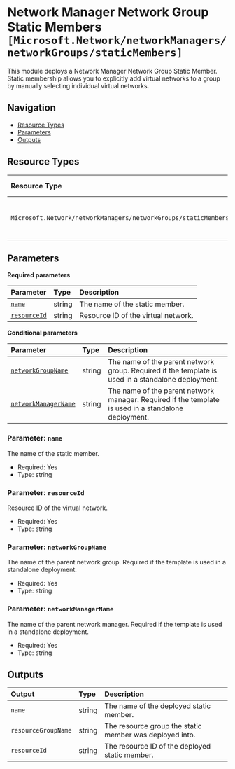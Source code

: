 # Network Manager Network Group Static Members `[Microsoft.Network/networkManagers/networkGroups/staticMembers]`

This module deploys a Network Manager Network Group Static Member.
Static membership allows you to explicitly add virtual networks to a group by manually selecting individual virtual networks.

## Navigation

- [Resource Types](#Resource-Types)
- [Parameters](#Parameters)
- [Outputs](#Outputs)

## Resource Types

| Resource Type | API Version | References |
| :-- | :-- | :-- |
| `Microsoft.Network/networkManagers/networkGroups/staticMembers` | 2024-05-01 | <ul style="padding-left: 0px;"><li>[AzAdvertizer](https://www.azadvertizer.net/azresourcetypes/microsoft.network_networkmanagers_networkgroups_staticmembers.html)</li><li>[Template reference](https://learn.microsoft.com/en-us/azure/templates/Microsoft.Network/2024-05-01/networkManagers/networkGroups/staticMembers)</li></ul> |

## Parameters

**Required parameters**

| Parameter | Type | Description |
| :-- | :-- | :-- |
| [`name`](#parameter-name) | string | The name of the static member. |
| [`resourceId`](#parameter-resourceid) | string | Resource ID of the virtual network. |

**Conditional parameters**

| Parameter | Type | Description |
| :-- | :-- | :-- |
| [`networkGroupName`](#parameter-networkgroupname) | string | The name of the parent network group. Required if the template is used in a standalone deployment. |
| [`networkManagerName`](#parameter-networkmanagername) | string | The name of the parent network manager. Required if the template is used in a standalone deployment. |

### Parameter: `name`

The name of the static member.

- Required: Yes
- Type: string

### Parameter: `resourceId`

Resource ID of the virtual network.

- Required: Yes
- Type: string

### Parameter: `networkGroupName`

The name of the parent network group. Required if the template is used in a standalone deployment.

- Required: Yes
- Type: string

### Parameter: `networkManagerName`

The name of the parent network manager. Required if the template is used in a standalone deployment.

- Required: Yes
- Type: string

## Outputs

| Output | Type | Description |
| :-- | :-- | :-- |
| `name` | string | The name of the deployed static member. |
| `resourceGroupName` | string | The resource group the static member was deployed into. |
| `resourceId` | string | The resource ID of the deployed static member. |
